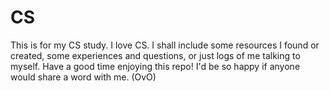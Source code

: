 # CS

This is for my CS study. I love CS.
I shall include some resources I found or created, some experiences and questions, or just logs of me talking to myself.
Have a good time enjoying this repo! I'd be so happy if anyone would share a word with me. (OvO)
